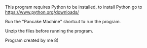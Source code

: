 This program requires Python to be installed, to install Python go to https://www.python.org/downloads/

Run the "Pancake Machine" shortcut to run the program.

Unzip the files before running the program.

Program created by me 8)

